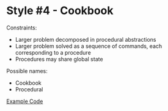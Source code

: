 # Style #4 - Cookbook

Constraints:

- Larger problem decomposed in procedural abstractions
- Larger problem solved as a sequence of commands, each corresponding to a procedure
- Procedures may share global state

Possible names:

- Cookbook
- Procedural

[Example Code](04-cookbook.rs)
